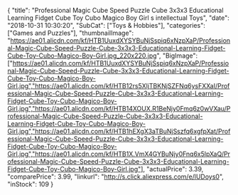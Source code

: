 {
	"title": "Professional Magic Cube Speed Puzzle Cube 3x3x3 Educational Learning Fidget Cube Toy Cubo Magico  Boy Girl s intellectual Toys",
	"date": "2018-10-31 10:30:20",
	"SubCat": ["Toys & Hobbies"],
	"categories": ["Games and Puzzles"],
	"thumbnailImage": "https://ae01.alicdn.com/kf/HTB1UuxdXYSYBuNjSspiq6xNzpXaP/Professional-Magic-Cube-Speed-Puzzle-Cube-3x3x3-Educational-Learning-Fidget-Cube-Toy-Cubo-Magico-Boy-Girl.jpg_220x220.jpg",
	"BigImage": ["https://ae01.alicdn.com/kf/HTB1UuxdXYSYBuNjSspiq6xNzpXaP/Professional-Magic-Cube-Speed-Puzzle-Cube-3x3x3-Educational-Learning-Fidget-Cube-Toy-Cubo-Magico-Boy-Girl.jpg","https://ae01.alicdn.com/kf/HTB12rs5XljTBKNjSZFNq6ysFXXaI/Professional-Magic-Cube-Speed-Puzzle-Cube-3x3x3-Educational-Learning-Fidget-Cube-Toy-Cubo-Magico-Boy-Girl.jpg","https://ae01.alicdn.com/kf/HTB14XOUX.R1BeNjy0Fmq6z0wVXau/Professional-Magic-Cube-Speed-Puzzle-Cube-3x3x3-Educational-Learning-Fidget-Cube-Toy-Cubo-Magico-Boy-Girl.jpg","https://ae01.alicdn.com/kf/HTB1hEXgX3aTBuNjSszfq6xgfpXat/Professional-Magic-Cube-Speed-Puzzle-Cube-3x3x3-Educational-Learning-Fidget-Cube-Toy-Cubo-Magico-Boy-Girl.jpg","https://ae01.alicdn.com/kf/HTB1X.VmX4GYBuNjy0Fnq6x5lpXaQ/Professional-Magic-Cube-Speed-Puzzle-Cube-3x3x3-Educational-Learning-Fidget-Cube-Toy-Cubo-Magico-Boy-Girl.jpg"],
	"actualPrice": 3.39,
	"comparePrice": 3.99,
	"linkurl": "http://s.click.aliexpress.com/e/lUDoys0",
	"inStock": 109
}
